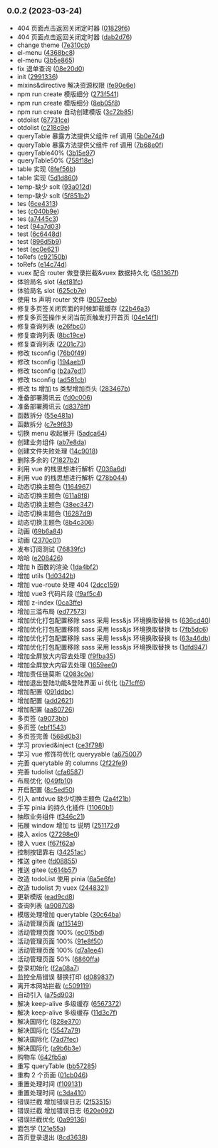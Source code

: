 ## <small>0.0.2 (2023-03-24)</small>

- 404 页面点击返回关闭定时器 ([01829f6](https://github.com/2401345934/vite-vue3/commit/01829f6))
- 404 页面点击返回关闭定时器 ([dab2d76](https://github.com/2401345934/vite-vue3/commit/dab2d76))
- change theme ([7e310cb](https://github.com/2401345934/vite-vue3/commit/7e310cb))
- el-menu ([4368bc8](https://github.com/2401345934/vite-vue3/commit/4368bc8))
- el-menu ([3b5e865](https://github.com/2401345934/vite-vue3/commit/3b5e865))
- fix 退单查询 ([08e20d0](https://github.com/2401345934/vite-vue3/commit/08e20d0))
- init ([2991336](https://github.com/2401345934/vite-vue3/commit/2991336))
- mixins&directive 解决资源权限 ([fe90e6e](https://github.com/2401345934/vite-vue3/commit/fe90e6e))
- npm run create 模版细分 ([273f541](https://github.com/2401345934/vite-vue3/commit/273f541))
- npm run create 模版细分 ([8eb05f8](https://github.com/2401345934/vite-vue3/commit/8eb05f8))
- npm run create 自动创建模版 ([3c72b85](https://github.com/2401345934/vite-vue3/commit/3c72b85))
- otdolist ([67731ce](https://github.com/2401345934/vite-vue3/commit/67731ce))
- otdolist ([c218c9e](https://github.com/2401345934/vite-vue3/commit/c218c9e))
- queryTable 暴露方法提供父组件 ref 调用 ([5b0e74d](https://github.com/2401345934/vite-vue3/commit/5b0e74d))
- queryTable 暴露方法提供父组件 ref 调用 ([7b68e0f](https://github.com/2401345934/vite-vue3/commit/7b68e0f))
- queryTable40% ([3b15e97](https://github.com/2401345934/vite-vue3/commit/3b15e97))
- queryTable50% ([758f18e](https://github.com/2401345934/vite-vue3/commit/758f18e))
- table 实现 ([8fef56b](https://github.com/2401345934/vite-vue3/commit/8fef56b))
- table 实现 ([5d1d860](https://github.com/2401345934/vite-vue3/commit/5d1d860))
- temp-缺少 solt ([93a012d](https://github.com/2401345934/vite-vue3/commit/93a012d))
- temp-缺少 solt ([5f851b2](https://github.com/2401345934/vite-vue3/commit/5f851b2))
- tes ([6ce4313](https://github.com/2401345934/vite-vue3/commit/6ce4313))
- tes ([c040b9e](https://github.com/2401345934/vite-vue3/commit/c040b9e))
- tes ([a7445c3](https://github.com/2401345934/vite-vue3/commit/a7445c3))
- test ([94a7d03](https://github.com/2401345934/vite-vue3/commit/94a7d03))
- test ([6c6448d](https://github.com/2401345934/vite-vue3/commit/6c6448d))
- test ([896d5b9](https://github.com/2401345934/vite-vue3/commit/896d5b9))
- test ([ec0e621](https://github.com/2401345934/vite-vue3/commit/ec0e621))
- toRefs ([c92150b](https://github.com/2401345934/vite-vue3/commit/c92150b))
- toRefs ([e14c74d](https://github.com/2401345934/vite-vue3/commit/e14c74d))
- vuex 配合 router 做登录拦截&vuex 数据持久化 ([581367f](https://github.com/2401345934/vite-vue3/commit/581367f))
- 体验局名 slot ([4ef81fc](https://github.com/2401345934/vite-vue3/commit/4ef81fc))
- 体验局名 slot ([625cb7e](https://github.com/2401345934/vite-vue3/commit/625cb7e))
- 使用 ts 声明 router 文件 ([9057eeb](https://github.com/2401345934/vite-vue3/commit/9057eeb))
- 修复多页签关闭页面的时候卸载缓存 ([22b46a3](https://github.com/2401345934/vite-vue3/commit/22b46a3))
- 修复多页签操作关闭当前页触发打开首页 ([04e14f1](https://github.com/2401345934/vite-vue3/commit/04e14f1))
- 修复查询列表 ([e26fbc0](https://github.com/2401345934/vite-vue3/commit/e26fbc0))
- 修复查询列表 ([8bc19ce](https://github.com/2401345934/vite-vue3/commit/8bc19ce))
- 修复查询列表 ([2201c73](https://github.com/2401345934/vite-vue3/commit/2201c73))
- 修改 tsconfig ([76b0f49](https://github.com/2401345934/vite-vue3/commit/76b0f49))
- 修改 tsconfig ([194aeb1](https://github.com/2401345934/vite-vue3/commit/194aeb1))
- 修改 tsconfig ([b2a7ed1](https://github.com/2401345934/vite-vue3/commit/b2a7ed1))
- 修改 tsconfig ([ad581cb](https://github.com/2401345934/vite-vue3/commit/ad581cb))
- 修改 ts 增加 ts 类型增加页头 ([283467b](https://github.com/2401345934/vite-vue3/commit/283467b))
- 准备部署腾讯云 ([fd0c006](https://github.com/2401345934/vite-vue3/commit/fd0c006))
- 准备部署腾讯云 ([d8378ff](https://github.com/2401345934/vite-vue3/commit/d8378ff))
- 函数拆分 ([55e481a](https://github.com/2401345934/vite-vue3/commit/55e481a))
- 函数拆分 ([c7e9f83](https://github.com/2401345934/vite-vue3/commit/c7e9f83))
- 切换 menu 收起展开 ([5adca64](https://github.com/2401345934/vite-vue3/commit/5adca64))
- 创建业务组件 ([ab7e8da](https://github.com/2401345934/vite-vue3/commit/ab7e8da))
- 创建文件失败处理 ([14c9018](https://github.com/2401345934/vite-vue3/commit/14c9018))
- 删除多余的 ([71827b2](https://github.com/2401345934/vite-vue3/commit/71827b2))
- 利用 vue 的栈思想进行解析 ([7036a6d](https://github.com/2401345934/vite-vue3/commit/7036a6d))
- 利用 vue 的栈思想进行解析 ([278b044](https://github.com/2401345934/vite-vue3/commit/278b044))
- 动态切换主题色 ([1164967](https://github.com/2401345934/vite-vue3/commit/1164967))
- 动态切换主题色 ([611a8f8](https://github.com/2401345934/vite-vue3/commit/611a8f8))
- 动态切换主题色 ([38ec347](https://github.com/2401345934/vite-vue3/commit/38ec347))
- 动态切换主题色 ([16287d9](https://github.com/2401345934/vite-vue3/commit/16287d9))
- 动态切换主题色 ([8b4c306](https://github.com/2401345934/vite-vue3/commit/8b4c306))
- 动画 ([69b6a84](https://github.com/2401345934/vite-vue3/commit/69b6a84))
- 动画 ([2370c01](https://github.com/2401345934/vite-vue3/commit/2370c01))
- 发布订阅测试 ([76839fc](https://github.com/2401345934/vite-vue3/commit/76839fc))
- 哈哈 ([e208426](https://github.com/2401345934/vite-vue3/commit/e208426))
- 增加 h 函数的渲染 ([1da4bf2](https://github.com/2401345934/vite-vue3/commit/1da4bf2))
- 增加 utils ([1d0342b](https://github.com/2401345934/vite-vue3/commit/1d0342b))
- 增加 vue-route 处理 404 ([2dcc159](https://github.com/2401345934/vite-vue3/commit/2dcc159))
- 增加 vue3 代码片段 ([f9af5c4](https://github.com/2401345934/vite-vue3/commit/f9af5c4))
- 增加 z-index ([0ca3ffe](https://github.com/2401345934/vite-vue3/commit/0ca3ffe))
- 增加三滥布局 ([ed77573](https://github.com/2401345934/vite-vue3/commit/ed77573))
- 增加优化打包配置移除 sass 采用 less&js 环境换取替换 ts ([636cd40](https://github.com/2401345934/vite-vue3/commit/636cd40))
- 增加优化打包配置移除 sass 采用 less&js 环境换取替换 ts ([7fb5dc6](https://github.com/2401345934/vite-vue3/commit/7fb5dc6))
- 增加优化打包配置移除 sass 采用 less&js 环境换取替换 ts ([63a46db](https://github.com/2401345934/vite-vue3/commit/63a46db))
- 增加优化打包配置移除 sass 采用 less&js 环境换取替换 ts ([1dfd947](https://github.com/2401345934/vite-vue3/commit/1dfd947))
- 增加全屏放大内容去处理 ([f9fba35](https://github.com/2401345934/vite-vue3/commit/f9fba35))
- 增加全屏放大内容去处理 ([1659ee0](https://github.com/2401345934/vite-vue3/commit/1659ee0))
- 增加责任链莫斯 ([2083c0e](https://github.com/2401345934/vite-vue3/commit/2083c0e))
- 增加退出登陆功能&登陆界面 ui 优化 ([b71cff6](https://github.com/2401345934/vite-vue3/commit/b71cff6))
- 增加配置 ([091ddbc](https://github.com/2401345934/vite-vue3/commit/091ddbc))
- 增加配置 ([add2621](https://github.com/2401345934/vite-vue3/commit/add2621))
- 增加配置 ([aa80726](https://github.com/2401345934/vite-vue3/commit/aa80726))
- 多页签 ([a9073bb](https://github.com/2401345934/vite-vue3/commit/a9073bb))
- 多页签 ([ebf1543](https://github.com/2401345934/vite-vue3/commit/ebf1543))
- 多页签完善 ([568d0b3](https://github.com/2401345934/vite-vue3/commit/568d0b3))
- 学习 provied&inject ([ce3f798](https://github.com/2401345934/vite-vue3/commit/ce3f798))
- 学习 vue 修饰符优化 queryyable ([a675007](https://github.com/2401345934/vite-vue3/commit/a675007))
- 完善 querytable 的 columns ([2f22fe9](https://github.com/2401345934/vite-vue3/commit/2f22fe9))
- 完善 tudolist ([cfa6587](https://github.com/2401345934/vite-vue3/commit/cfa6587))
- 布局优化 ([049fb10](https://github.com/2401345934/vite-vue3/commit/049fb10))
- 开启配置 ([8c5ed50](https://github.com/2401345934/vite-vue3/commit/8c5ed50))
- 引入 antdvue 缺少切换主题色 ([2a4f21b](https://github.com/2401345934/vite-vue3/commit/2a4f21b))
- 手写 pinia 的持久化插件 ([11060b1](https://github.com/2401345934/vite-vue3/commit/11060b1))
- 抽取业务组件 ([f346c21](https://github.com/2401345934/vite-vue3/commit/f346c21))
- 拓展 window 增加 ts 说明 ([251172d](https://github.com/2401345934/vite-vue3/commit/251172d))
- 接入 axios ([27298e0](https://github.com/2401345934/vite-vue3/commit/27298e0))
- 接入 vuex ([f67f62a](https://github.com/2401345934/vite-vue3/commit/f67f62a))
- 控制按钮靠右 ([34251ac](https://github.com/2401345934/vite-vue3/commit/34251ac))
- 推送 gitee ([fd08855](https://github.com/2401345934/vite-vue3/commit/fd08855))
- 推送 gitee ([c614b57](https://github.com/2401345934/vite-vue3/commit/c614b57))
- 改造 todoList 使用 pinia ([6a5e6fe](https://github.com/2401345934/vite-vue3/commit/6a5e6fe))
- 改造 tudolist 为 vuex ([2448321](https://github.com/2401345934/vite-vue3/commit/2448321))
- 更新模版 ([ead9cd8](https://github.com/2401345934/vite-vue3/commit/ead9cd8))
- 查询列表 ([a908708](https://github.com/2401345934/vite-vue3/commit/a908708))
- 模版处理增加 querytable ([30c64ba](https://github.com/2401345934/vite-vue3/commit/30c64ba))
- 活动管理页面 ([af15149](https://github.com/2401345934/vite-vue3/commit/af15149))
- 活动管理页面 100% ([ec015bd](https://github.com/2401345934/vite-vue3/commit/ec015bd))
- 活动管理页面 100% ([91e8f50](https://github.com/2401345934/vite-vue3/commit/91e8f50))
- 活动管理页面 100% ([d7a1ee4](https://github.com/2401345934/vite-vue3/commit/d7a1ee4))
- 活动管理页面 50% ([6860ffa](https://github.com/2401345934/vite-vue3/commit/6860ffa))
- 登录初始化 ([f2a08a7](https://github.com/2401345934/vite-vue3/commit/f2a08a7))
- 监控全局错误 替换打印 ([d089837](https://github.com/2401345934/vite-vue3/commit/d089837))
- 离开本网站拦截 ([c509119](https://github.com/2401345934/vite-vue3/commit/c509119))
- 自动引入 ([a75d903](https://github.com/2401345934/vite-vue3/commit/a75d903))
- 解决 keep-alive 多级缓存 ([6567372](https://github.com/2401345934/vite-vue3/commit/6567372))
- 解决 keep-alive 多级缓存 ([11d3c7f](https://github.com/2401345934/vite-vue3/commit/11d3c7f))
- 解决国际化 ([828e370](https://github.com/2401345934/vite-vue3/commit/828e370))
- 解决国际化 ([5547a79](https://github.com/2401345934/vite-vue3/commit/5547a79))
- 解决国际化 ([7ad7fec](https://github.com/2401345934/vite-vue3/commit/7ad7fec))
- 解决国际化 ([a9b6b3e](https://github.com/2401345934/vite-vue3/commit/a9b6b3e))
- 购物车 ([642fb5a](https://github.com/2401345934/vite-vue3/commit/642fb5a))
- 重写 queryTable ([bb57285](https://github.com/2401345934/vite-vue3/commit/bb57285))
- 重构 2 个页面 ([01cb046](https://github.com/2401345934/vite-vue3/commit/01cb046))
- 重置处理时间 ([f109131](https://github.com/2401345934/vite-vue3/commit/f109131))
- 重置处理时间 ([c3da410](https://github.com/2401345934/vite-vue3/commit/c3da410))
- 错误拦截 增加错误日志 ([2f53515](https://github.com/2401345934/vite-vue3/commit/2f53515))
- 错误拦截 增加错误日志 ([620e092](https://github.com/2401345934/vite-vue3/commit/620e092))
- 错误拦截优化 ([0a99136](https://github.com/2401345934/vite-vue3/commit/0a99136))
- 面包学 ([121e55a](https://github.com/2401345934/vite-vue3/commit/121e55a))
- 首页登录退出 ([8cd3638](https://github.com/2401345934/vite-vue3/commit/8cd3638))

